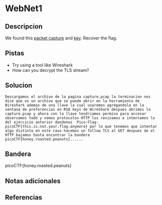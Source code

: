 # WebNet1

## Descripcion
We found this [packet capture](https://jupiter.challenges.picoctf.org/static/fbf98e695555a2a48fe42c9a245de376/capture.pcap) and [key](https://jupiter.challenges.picoctf.org/static/fbf98e695555a2a48fe42c9a245de376/picopico.key). Recover the flag.
## Pistas
- Try using a tool like Wireshark
- How can you decrypt the TLS stream?
## Solucion
```
Descargamos el archivo de la pagina capture.pcap la terminacion nos dice que es un archivo que se puede abrir en la herramienta de Wireshark ademas de una llave la cual usaremos agregandola en la ventana de preferencias en RSA keys de WireShark despues abrimos la capture.pcap y ahora con la llave tendriamos permiso para accesar observamos todo y vemos protocolos HTTP los revisamos e intentamos lo del ejercicio anterior dandonos  Pico-Flag: picoCTF{this.is.not.your.flag.anymore} por lo que tenemos que intentar algo distinto en este caso hacemos un follow TLS al GET despues de el HTTP bajamos hasta encontrar la bandera picoCTF{honey.roasted.peanuts}......
```

## Bandera

picoCTF{honey.roasted.peanuts}

## Notas adicionales

## Referencias